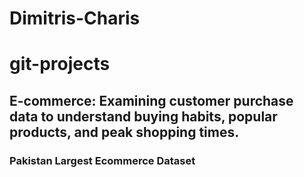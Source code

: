 # Dimitris-Charis
# git-projects
## E-commerce: Examining customer purchase data to understand buying habits, popular products, and peak shopping times.
### Pakistan Largest Ecommerce Dataset